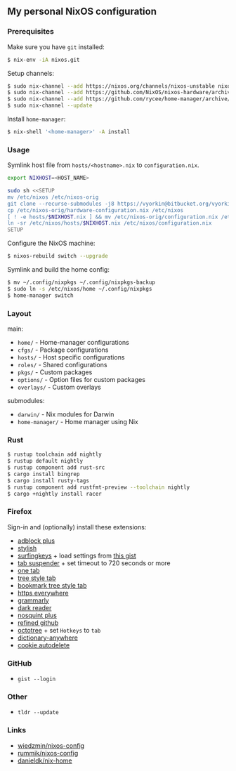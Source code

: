 ## My personal NixOS configuration

### Prerequisites

Make sure you have `git` installed:

```bash
$ nix-env -iA nixos.git
```

Setup channels:

```bash
$ sudo nix-channel --add https://nixos.org/channels/nixos-unstable nixos
$ sudo nix-channel --add https://github.com/NixOS/nixos-hardware/archive/master.tar.gz nixos-hardware
$ sudo nix-channel --add https://github.com/rycee/home-manager/archive/master.tar.gz home-manager
$ sudo nix-channel --update
```

Install `home-manager`:

```bash
$ nix-shell '<home-manager>' -A install
```

### Usage

Symlink host file from `hosts/<hostname>.nix` to `configuration.nix`.


```bash
export NIXHOST=<HOST_NAME>

sudo sh <<SETUP
mv /etc/nixos /etc/nixos-orig
git clone --recurse-submodules -j8 https://vyorkin@bitbucket.org/vyorkin/nixos-config.git /etc/nixos
cp /etc/nixos-orig/hardware-configuration.nix /etc/nixos
[ ! -e hosts/$NIXHOST.nix ] && mv /etc/nixos-orig/configuration.nix /etc/nixos/hosts/$NIXHOST.nix
ln -sr /etc/nixos/hosts/$NIXHOST.nix /etc/nixos/configuration.nix
SETUP
```

Configure the NixOS machine:

```bash
$ nixos-rebuild switch --upgrade
```

Symlink and build the home config:

```bash
$ mv ~/.config/nixpkgs ~/.config/nixpkgs-backup
$ sudo ln -s /etc/nixos/home ~/.config/nixpkgs
$ home-manager switch
```

### Layout

main:

- `home/` - Home-manager configurations
- `cfgs/` - Package configurations
- `hosts/` - Host specific configurations
- `roles/` - Shared configurations
- `pkgs/` - Custom packages
- `options/` - Option files for custom packages
- `overlays/` - Custom overlays

submodules:

- `darwin/` - Nix modules for Darwin
- `home-manager/` - Home manager using Nix


### Rust

```bash
$ rustup toolchain add nightly
$ rustup default nightly
$ rustup component add rust-src
$ cargo install bingrep
$ cargo install rusty-tags
$ rustup component add rustfmt-preview --toolchain nightly
$ cargo +nightly install racer
```

### Firefox

Sign-in and (optionally) install these extensions:

* [adblock plus](https://addons.mozilla.org/en-US/firefox/addon/adblock-plus/)
* [stylish](https://addons.mozilla.org/ru/firefox/addon/stylish/)
* [surfingkeys](https://addons.mozilla.org/ru/firefox/addon/surfingkeys_ff/) + load settings from [this gist](https://gist.githubusercontent.com/vyorkin/c5d9cfa63da9811ed0062c5f1440f754/raw/12742b47426899547467eadef09ba8e9d56b3ce3/surfingkeys.txt)
* [tab suspender](https://addons.mozilla.org/ru/firefox/addon/ff-tab-suspender/) + set timeout to 720 seconds or more
* [one tab](https://addons.mozilla.org/ru/firefox/addon/onetab/)
* [tree style tab](https://addons.mozilla.org/ru/firefox/addon/tree-style-tab/)
* [bookmark tree style tab](https://addons.mozilla.org/ru/firefox/addon/bookmark-tree-for-tst/)
* [https everywhere](https://addons.mozilla.org/ru/firefox/addon/https-everywhere/)
* [grammarly](https://addons.mozilla.org/en-US/firefox/addon/grammarly-1/)
* [dark reader](https://addons.mozilla.org/ru/firefox/addon/darkreader/)
* [nosquint plus](https://addons.mozilla.org/en-US/firefox/addon/nosquint-plus/)
* [refined github](https://addons.mozilla.org/en-US/firefox/addon/refined-github-/)
* [octotree](https://addons.mozilla.org/ru/firefox/addon/octotree/) + set `Hotkeys` to `tab`
* [dictionary-anywhere](https://addons.mozilla.org/en-US/firefox/addon/dictionary-anywhere/?src=userprofile)
* [cookie autodelete](https://addons.mozilla.org/ru/firefox/addon/cookie-autodelete/)

### GitHub

* `gist --login`

### Other

* `tldr --update`

### Links

* [wiedzmin/nixos-config](https://github.com/wiedzmin/nixos-config.git)
* [rummik/nixos-config](https://github.com/rummik/nixos-config)
* [danieldk/nix-home](https://github.com/danieldk/nix-home)
